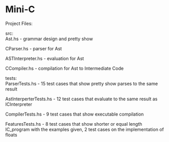 # Mini-C

Project Files:

src:  
Ast.hs - grammar design and pretty show

CParser.hs - parser for Ast

ASTInterpreter.hs - evaluation for Ast

CCompiler.hs - compilation for Ast to Intermediate Code

tests:  
ParserTests.hs - 15 test cases that show pretty show parses to the same result

AstInterperterTests.hs - 12 test cases that evaluate to the same result as ICInterpreter

CompilerTests.hs - 9 test cases that show executable compilation 

FeaturesTests.hs - 8 test cases that show shorter or equal length IC_program with the examples given, 2 test cases on the implementation of floats
